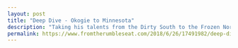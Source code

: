 ```yaml
---
layout: post
title: "Deep Dive - Okogie to Minnesota"
description: "Taking his talents from the Dirty South to the Frozen North"
permalink: https://www.fromtherumbleseat.com/2018/6/26/17491982/deep-dive-okogie-to-minnesota
---
```

